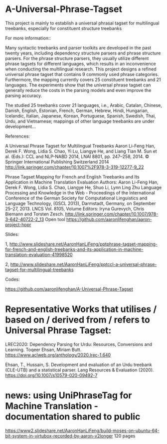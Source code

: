 A-Universal-Phrase-Tagset
=========================

This project is mainly to establish a universal phrasal tagset for multilingual treebanks, especially for constituent structure treebanks

For more information::

Many syntactic treebanks and parser toolkits are developed in the past twenty years, including dependency structure parsers and phrase structure parsers. For the phrase structure parsers, they usually utilize different phrase tagsets for different languages, which results in an inconvenience when conducting the multilingual research. This project designs a refined universal phrase tagset that contains 9 commonly used phrase categories. Furthermore, the mapping currently covers 25 constituent treebanks and 21 languages. The experiments show that the universal phrase tagset can generally reduce the costs in the parsing models and even improve the parsing accuracy.

The studied 25 treebanks cover 21 languages, i.e., Arabic, Catalan, Chinese, Danish, English, Estonian, French, German, Hebrew, Hindi, Hungarian, Icelandic, Italian, Japanese, Korean, Portuguese, Spanish, Swedish, Thai, Urdu, and Vietnamese; mappings of other language treebanks are under development...

References:

A Universal Phrase Tagset for Multilingual Treebanks Aaron Li-Feng Han, Derek F. Wong, Lidia S. Chao, Yi Lu, Liangye He, and Liang Tian M. Sun et al. (Eds.): CCL and NLP-NABD 2014, LNAI 8801, pp. 247–258, 2014. © Springer International Publishing Switzerland 2014 http://link.springer.com/chapter/10.1007%2F978-3-319-12277-9_22

Phrase Tagset Mapping for French and English Treebanks and Its Application in Machine Translation Evaluation Authors: Aaron Li-Feng Han, Derek F. Wong, Lidia S. Chao, Liangye He, Shuo Li, Lynn Ling Zhu Language Processing and Knowledge in the Web - Proceedings of the International Conference of the German Society for Computational Linguistics and Language Technology, (GSCL 2013), Darmstadt, Germany, on September 25–27, 2013. LNCS Vol. 8105, Volume Editors: Iryna Gurevych, Chris Biemann and Torsten Zesch. http://link.springer.com/chapter/10.1007/978-3-642-40722-2_13 Open tool https://github.com/aaronlifenghan/aaron-project-hppr

Slides:

1, http://www.slideshare.net/AaronHanLiFeng/pptphrase-tagset-mapping-for-french-and-english-treebanks-and-its-application-in-machine-translation-evaluation-41998520

2, http://www.slideshare.net/AaronHanLiFeng/pptccl-a-universal-phrase-tagset-for-multilingual-treebanks

Codes:

https://github.com/aaronlifenghan/A-Universal-Phrase-Tagset

Representative Works that utilises / based on / derived from / refers to Universal Phrase Tagset:
===============
LREC2020: Dependency Parsing for Urdu: Resources, Conversions and Learning. Toqeer Ehsan, Miriam Butt. https://www.aclweb.org/anthology/2020.lrec-1.640 

Ehsan, T., Hussain, S. Development and evaluation of an Urdu treebank (CLE-UTB) and a statistical parser. Lang Resources & Evaluation (2020). https://doi.org/10.1007/s10579-020-09492-7

# news: using UniPhraseTag for Machine Translation - documentation shared to public
https://www2.slideshare.net/AaronHanLiFeng/build-moses-on-ubuntu-64-bit-system-in-virtubox-recorded-by-aaron-v2longer 120 pages

